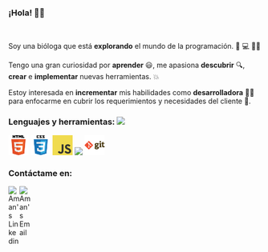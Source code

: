 ### ¡Hola! 👋:smiley:


</br>


Soy una bióloga que está **explorando** el mundo de la programación. :mushroom: :computer: 👨‍💻

Tengo una gran curiosidad por **aprender** :smiley:, me apasiona **descubrir** :mag:, **crear** e **implementar** nuevas herramientas. :collision:

Estoy interesada en **incrementar** mis habilidades como **desarrolladora** 👨‍💻 para enfocarme en cubrir los requerimientos y necesidades del cliente 💼.

 ### Lenguajes y herramientas: <img src="https://media.giphy.com/media/WUlplcMpOCEmTGBtBW/giphy.gif" width="30">
 
 <code><a href = "https://developer.mozilla.org/en-US/docs/Web/Guide/HTML/HTML5"><img height="40" src="https://raw.githubusercontent.com/github/explore/80688e429a7d4ef2fca1e82350fe8e3517d3494d/topics/html/html.png"></a></code>
<code><a href = "https://developer.mozilla.org/en-US/docs/Archive/CSS3"><img height="40" src="https://raw.githubusercontent.com/github/explore/80688e429a7d4ef2fca1e82350fe8e3517d3494d/topics/css/css.png"></a></code>
<code><a href = "https://developer.mozilla.org/en-US/docs/Web/JavaScript"><img height="40" src="https://raw.githubusercontent.com/github/explore/80688e429a7d4ef2fca1e82350fe8e3517d3494d/topics/javascript/javascript.png"></a></code>
<code><a href = "https://code.visualstudio.com/"><img height="40" src="https://upload.wikimedia.org/wikipedia/commons/thumb/9/9a/Visual_Studio_Code_1.35_icon.svg/1200px-Visual_Studio_Code_1.35_icon.svg.png"></a></code>
<code><a href = "https://git-scm.com/"><img height="40" src="https://raw.githubusercontent.com/github/explore/80688e429a7d4ef2fca1e82350fe8e3517d3494d/topics/git/git.png"></a></code>

### Contáctame en:

<a href="https://www.linkedin.com/in/andrea-viridiana-herrera-414965221/">
  <img align="left" alt="Aman's Linkedin" width="22px" src="https://cdn.jsdelivr.net/npm/simple-icons@v3/icons/linkedin.svg" />
</a>


<a href="mailto:ands.he09@gmail.com">
  <img align="left" alt="Aman's Email" width="22px" src="https://cdn.jsdelivr.net/npm/simple-icons@v3/icons/gmail.svg" />
</a>

</br>

